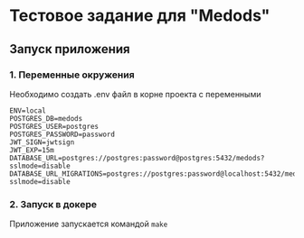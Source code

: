 # Тестовое задание для "Medods"

## Запуск приложения

### 1. Переменные окружения
Необходимо создать .env файл в корне проекта с переменными
```
ENV=local
POSTGRES_DB=medods
POSTGRES_USER=postgres
POSTGRES_PASSWORD=password
JWT_SIGN=jwtsign
JWT_EXP=15m
DATABASE_URL=postgres://postgres:password@postgres:5432/medods?sslmode=disable
DATABASE_URL_MIGRATIONS=postgres://postgres:password@localhost:5432/medods?sslmode=disable

```

### 2. Запуск в докере
Приложение запускается командой `make`
